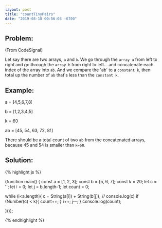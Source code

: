 ```yaml
---
layout: post
title: "countTinyPairs"
date: "2019-08-18 00:56:03 -0700"
---
```


## Problem:

(From CodeSignal)

Let say there are two arrays, `a` and `b`. We go through the `array a` from left to right and go through the `array b` from right to left... and concatenate each index of the array into `ab`. And we compare the 'ab' to a `constant k`, then total up the number of `ab` that's less than the `constant k`.

## Example:

a = [4,5,6,7,8]

b = [1,2,3,4,5]

k = 60

ab = [45, 54, 63, 72, 81]

There should be a total count of two `ab` from the concatenated arrays, because 45 and 54 is smaller than `k=60`.

## Solution:

{% highlight js %}

(function main() {
const a = [1, 2, 3];
const b = [5, 6, 7];
const k = 20;
let c = '';
let i = 0;
let j = b.length-1;
let count = 0;

while (i<a.length){
    c = String(a[i]) + String(b[j]);
    // console.log(c)
    if (Number(c) < k){
        count++;
    }
    i++;
    j--;
}
console.log(count);

}());

{% endhighlight %}
